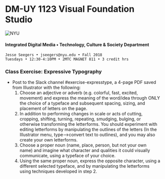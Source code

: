 # DM-UY 1123 Visual Foundation Studio

![NYU](C:/Users/Jesse%20Seegers/Desktop/NYU%20VFS/DM-1123-B-VFS-FA18-SEEGERS/nyu_soe_logo.png)

#### Integrated Digital Media • Technology, Culture & Society Department 

```
Jesse Seegers • jseegers@nyu.edu • Fall 2018 
Tuesdays • 12:30-4:10PM • 2MTC MAGNET 811 • 3 credit hrs
```

### Class Exercise: Expressive Typography

- Post to the Slack channel #exercise-expresstype, a 4-page PDF saved from Illustrator with the following:
  1. Choose an adjective or adverb (e.g. colorful, fast, excited, movement) and express the meaning of the word/idea through ONLY the choice of a typeface and subsequent spacing, sizing, and placement of letters on the page.
  2. In addition to performing changes in scale or acts of cutting, cropping, shifting, turning, repeating, smudging, bulging, or otherwise transforming the letterforms. You should experiment with editing letterforms by manipulating the outlines of the letters (In the Illustrator menu, type-->convert text to outlines), and you may also create your own letterforms.
  3. Choose a proper noun (name, place, person, but not your own name) and imagine what character and qualities it could visually communicate, using a typeface of your choice.
  4. Using the same proper noun, express the opposite character, using a different selected typeface, and by manipulating the letterforms using techniques developed in step 2.